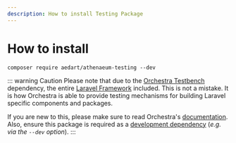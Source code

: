 ```yaml
---
description: How to install Testing Package
---
```


# How to install

```shell
composer require aedart/athenaeum-testing --dev
```

::: warning Caution
Please note that due to the [Orchestra Testbench](https://packagist.org/packages/orchestra/testbench) dependency, the entire [Laravel Framework](https://laravel.com/) included.
This is not a mistake. It is how Orchestra is able to provide testing mechanisms for building Laravel specific components and packages.

If you are new to this, please make sure to read Orchestra's [documentation](https://github.com/orchestral/testbench).
Also, ensure this package is required as a [development dependency](https://getcomposer.org/doc/04-schema.md#require-dev) (_e.g. via the `--dev` option_).
:::
